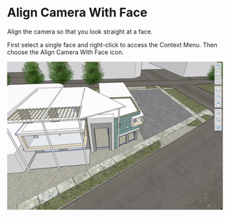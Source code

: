 # Align Camera With Face

Align the camera so that you look straight at a face.

First select a single face and right-click to access the Context Menu. Then choose the Align Camera With Face icon.

![](../.gitbook/assets/alignwithface.gif)

